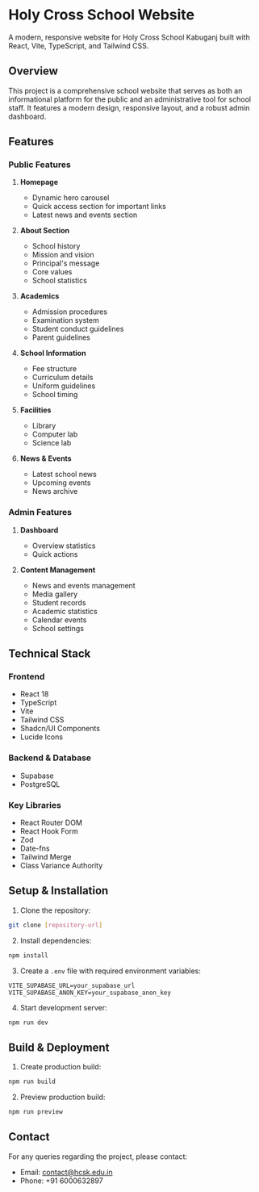 # Holy Cross School Website

A modern, responsive website for Holy Cross School Kabuganj built with React, Vite, TypeScript, and Tailwind CSS.

## Overview

This project is a comprehensive school website that serves as both an informational platform for the public and an administrative tool for school staff. It features a modern design, responsive layout, and a robust admin dashboard.

## Features

### Public Features

1. **Homepage**
   - Dynamic hero carousel
   - Quick access section for important links
   - Latest news and events section

2. **About Section**
   - School history
   - Mission and vision
   - Principal's message
   - Core values
   - School statistics

3. **Academics**
   - Admission procedures
   - Examination system
   - Student conduct guidelines
   - Parent guidelines

4. **School Information**
   - Fee structure
   - Curriculum details
   - Uniform guidelines
   - School timing

5. **Facilities**
   - Library
   - Computer lab
   - Science lab

6. **News & Events**
   - Latest school news
   - Upcoming events
   - News archive

### Admin Features

1. **Dashboard**
   - Overview statistics
   - Quick actions

2. **Content Management**
   - News and events management
   - Media gallery
   - Student records
   - Academic statistics
   - Calendar events
   - School settings

## Technical Stack

### Frontend
- React 18
- TypeScript
- Vite
- Tailwind CSS
- Shadcn/UI Components
- Lucide Icons

### Backend & Database
- Supabase
- PostgreSQL

### Key Libraries
- React Router DOM
- React Hook Form
- Zod
- Date-fns
- Tailwind Merge
- Class Variance Authority

## Setup & Installation

1. Clone the repository:
```bash
git clone [repository-url]
```

2. Install dependencies:
```bash
npm install
```

3. Create a `.env` file with required environment variables:
```env
VITE_SUPABASE_URL=your_supabase_url
VITE_SUPABASE_ANON_KEY=your_supabase_anon_key
```

4. Start development server:
```bash
npm run dev
```

## Build & Deployment

1. Create production build:
```bash
npm run build
```

2. Preview production build:
```bash
npm run preview
```

## Contact

For any queries regarding the project, please contact:
- Email: [contact@hcsk.edu.in](mailto:contact@hcsk.edu.in)
- Phone: +91 6000632897
